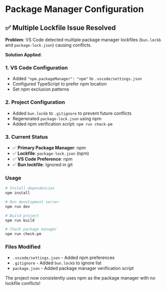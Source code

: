 # Package Manager Configuration

## ✅ Multiple Lockfile Issue Resolved

**Problem**: VS Code detected multiple package manager lockfiles (`bun.lockb` and `package-lock.json`) causing conflicts.

**Solution Applied**:

### 1. VS Code Configuration
- Added `"npm.packageManager": "npm"` to `.vscode/settings.json`
- Configured TypeScript to prefer npm location
- Set npm exclusion patterns

### 2. Project Configuration
- Added `bun.lockb` to `.gitignore` to prevent future conflicts
- Regenerated `package-lock.json` using npm
- Added npm verification script: `npm run check-pm`

### 3. Current Status
- ✅ **Primary Package Manager**: npm
- ✅ **Lockfile**: `package-lock.json` (npm)
- ✅ **VS Code Preference**: npm
- ✅ **Bun lockfile**: Ignored in git

### Usage
```bash
# Install dependencies
npm install

# Run development server
npm run dev

# Build project
npm run build

# Check package manager
npm run check-pm
```

### Files Modified
- `.vscode/settings.json` - Added npm preferences
- `.gitignore` - Added `bun.lockb` to ignore list
- `package.json` - Added package manager verification script

The project now consistently uses npm as the package manager with no lockfile conflicts!